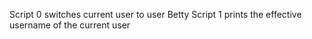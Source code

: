 Script 0 switches current user to user Betty
Script 1 prints the effective username of the current user
